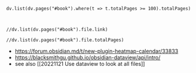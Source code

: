```dataviewjs
dv.list(dv.pages("#book").where(t => t.totalPages >= 100).totalPages)



//dv.list(dv.pages("#book").file.link)

//dv.list(dv.pages("#book").file.totalPages)
```

- https://forum.obsidian.md/t/new-plugin-heatmap-calendar/33833
- https://blacksmithgu.github.io/obsidian-dataview/api/intro/
- see also [[20221121 Use dataview to look at all files]]